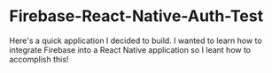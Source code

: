 # Firebase-React-Native-Auth-Test
Here's a quick application I decided to build. I wanted to learn how to integrate Firebase into a React Native application so I leant how to accomplish this!
